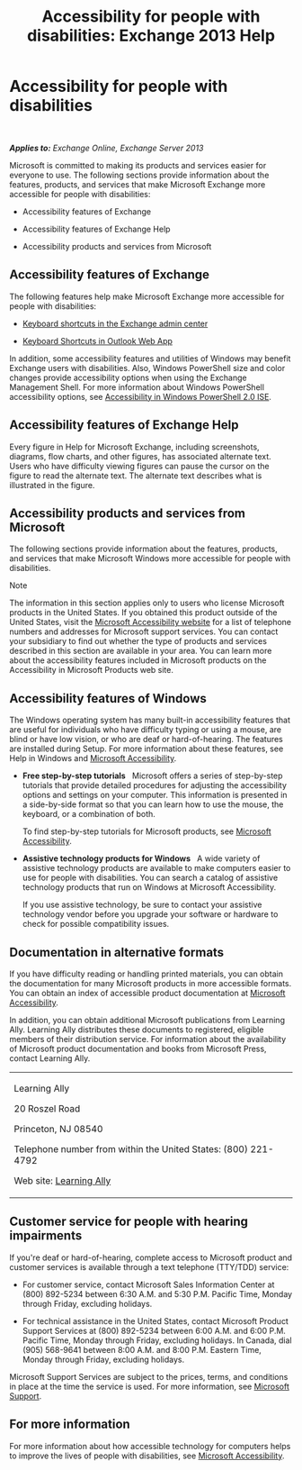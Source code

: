 ﻿---
title: 'Accessibility for people with disabilities: Exchange 2013 Help'
TOCTitle: Accessibility for people with disabilities
ms:assetid: a7203ebd-ffac-4a8d-a2d0-6c8a61c8eeb8
ms:mtpsurl: https://technet.microsoft.com/en-us/library/JJ150559(v=EXCHG.150)
ms:contentKeyID: 47560088
ms.date: 12/10/2017
mtps_version: v=EXCHG.150
---

# Accessibility for people with disabilities

 

_**Applies to:** Exchange Online, Exchange Server 2013_


Microsoft is committed to making its products and services easier for everyone to use. The following sections provide information about the features, products, and services that make Microsoft Exchange more accessible for people with disabilities:

  - Accessibility features of Exchange

  - Accessibility features of Exchange Help

  - Accessibility products and services from Microsoft

## Accessibility features of Exchange

The following features help make Microsoft Exchange more accessible for people with disabilities:

  - [Keyboard shortcuts in the Exchange admin center](https://technet.microsoft.com/en-us/library/jj150484\(v=exchg.150\))

  - [Keyboard Shortcuts in Outlook Web App](https://go.microsoft.com/fwlink/p/?linkid=268079)

In addition, some accessibility features and utilities of Windows may benefit Exchange users with disabilities. Also, Windows PowerShell size and color changes provide accessibility options when using the Exchange Management Shell. For more information about Windows PowerShell accessibility options, see [Accessibility in Windows PowerShell 2.0 ISE](https://go.microsoft.com/fwlink/p/?linkid=258240).

## Accessibility features of Exchange Help

Every figure in Help for Microsoft Exchange, including screenshots, diagrams, flow charts, and other figures, has associated alternate text. Users who have difficulty viewing figures can pause the cursor on the figure to read the alternate text. The alternate text describes what is illustrated in the figure.

## Accessibility products and services from Microsoft

The following sections provide information about the features, products, and services that make Microsoft Windows more accessible for people with disabilities.


> [!NOTE]
> The information in this section applies only to users who license Microsoft products in the United States. If you obtained this product outside of the United States, visit the <A href="https://www.microsoft.com/enable">Microsoft Accessibility website</A> for a list of telephone numbers and addresses for Microsoft support services. You can contact your subsidiary to find out whether the type of products and services described in this section are available in your area. You can learn more about the accessibility features included in Microsoft products on the Accessibility in Microsoft Products web site.



## Accessibility features of Windows

The Windows operating system has many built-in accessibility features that are useful for individuals who have difficulty typing or using a mouse, are blind or have low vision, or who are deaf or hard-of-hearing. The features are installed during Setup. For more information about these features, see Help in Windows and [Microsoft Accessibility](https://go.microsoft.com/fwlink/p/?linkid=18139).

  - **Free step-by-step tutorials**   Microsoft offers a series of step-by-step tutorials that provide detailed procedures for adjusting the accessibility options and settings on your computer. This information is presented in a side-by-side format so that you can learn how to use the mouse, the keyboard, or a combination of both.
    
    To find step-by-step tutorials for Microsoft products, see [Microsoft Accessibility](https://go.microsoft.com/fwlink/p/?linkid=18139).

  - **Assistive technology products for Windows**   A wide variety of assistive technology products are available to make computers easier to use for people with disabilities. You can search a catalog of assistive technology products that run on Windows at Microsoft Accessibility.
    
    If you use assistive technology, be sure to contact your assistive technology vendor before you upgrade your software or hardware to check for possible compatibility issues.

## Documentation in alternative formats

If you have difficulty reading or handling printed materials, you can obtain the documentation for many Microsoft products in more accessible formats. You can obtain an index of accessible product documentation at [Microsoft Accessibility](https://go.microsoft.com/fwlink/p/?linkid=18139).

In addition, you can obtain additional Microsoft publications from Learning Ally. Learning Ally distributes these documents to registered, eligible members of their distribution service. For information about the availability of Microsoft product documentation and books from Microsoft Press, contact Learning Ally.


<table>
<colgroup>
<col style="width: 100%" />
</colgroup>
<tbody>
<tr class="odd">
<td><p>Learning Ally</p>
<p>20 Roszel Road</p>
<p>Princeton, NJ 08540</p>
<p>Telephone number from within the United States: (800) 221-4792</p>
<p>Web site: <a href="https://www.learningally.org/">Learning Ally</a></p></td>
</tr>
</tbody>
</table>


## Customer service for people with hearing impairments

If you're deaf or hard-of-hearing, complete access to Microsoft product and customer services is available through a text telephone (TTY/TDD) service:

  - For customer service, contact Microsoft Sales Information Center at (800) 892-5234 between 6:30 A.M. and 5:30 P.M. Pacific Time, Monday through Friday, excluding holidays.

  - For technical assistance in the United States, contact Microsoft Product Support Services at (800) 892-5234 between 6:00 A.M. and 6:00 P.M. Pacific Time, Monday through Friday, excluding holidays. In Canada, dial (905) 568-9641 between 8:00 A.M. and 8:00 P.M. Eastern Time, Monday through Friday, excluding holidays.

Microsoft Support Services are subject to the prices, terms, and conditions in place at the time the service is used. For more information, see [Microsoft Support](https://go.microsoft.com/fwlink/p/?linkid=18142).

## For more information

For more information about how accessible technology for computers helps to improve the lives of people with disabilities, see [Microsoft Accessibility](http://go.microsoft.com/fwlink/p/?linkid=18139).

